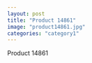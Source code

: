 ```yaml
---
layout: post
title: "Product 14861"
image: "product14861.jpg"
categories: "category1"
---
```

Product 14861
